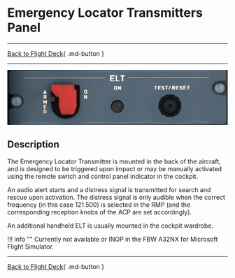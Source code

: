 # Emergency Locator Transmitters Panel

---

[Back to Flight Deck](../index.md){ .md-button }

---

![ELT Panel](../../../assets/a32nx-briefing/overhead-aft-panel/ELT.jpg "ELT Panel")

## Description

The Emergency Locator Transmitter is mounted in the back of the aircraft, and is designed to be triggered upon impact or may be manually activated using the remote switch and control panel indicator in the cockpit.

An audio alert starts and a distress signal is transmitted for search and rescue upon activation. The distress signal is only audible when the correct frequency (in this case 121.500) is selected in the RMP (and the corresponding reception knobs of the ACP are set accordingly).

An additional handheld ELT is usually mounted in the cockpit wardrobe.

!!! info ""
    Currently not available or INOP in the FBW A32NX for Microsoft Flight Simulator.

---

[Back to Flight Deck](../index.md){ .md-button }
